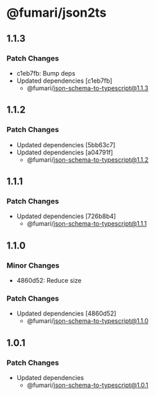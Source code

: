 # @fumari/json2ts

## 1.1.3

### Patch Changes

- c1eb7fb: Bump deps
- Updated dependencies [c1eb7fb]
  - @fumari/json-schema-to-typescript@1.1.3

## 1.1.2

### Patch Changes

- Updated dependencies [5bb63c7]
- Updated dependencies [a04791f]
  - @fumari/json-schema-to-typescript@1.1.2

## 1.1.1

### Patch Changes

- Updated dependencies [726b8b4]
  - @fumari/json-schema-to-typescript@1.1.1

## 1.1.0

### Minor Changes

- 4860d52: Reduce size

### Patch Changes

- Updated dependencies [4860d52]
  - @fumari/json-schema-to-typescript@1.1.0

## 1.0.1

### Patch Changes

- Updated dependencies
  - @fumari/json-schema-to-typescript@1.0.1
